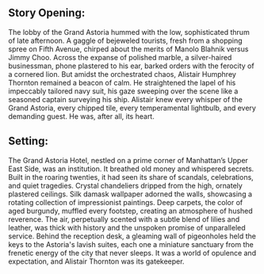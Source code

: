 ## Story Opening:

The lobby of the Grand Astoria hummed with the low, sophisticated thrum of late afternoon. A gaggle of bejeweled tourists, fresh from a shopping spree on Fifth Avenue, chirped about the merits of Manolo Blahnik versus Jimmy Choo. Across the expanse of polished marble, a silver-haired businessman, phone plastered to his ear, barked orders with the ferocity of a cornered lion. But amidst the orchestrated chaos, Alistair Humphrey Thornton remained a beacon of calm. He straightened the lapel of his impeccably tailored navy suit, his gaze sweeping over the scene like a seasoned captain surveying his ship. Alistair knew every whisper of the Grand Astoria, every chipped tile, every temperamental lightbulb, and every demanding guest. He was, after all, its heart.

## Setting:

The Grand Astoria Hotel, nestled on a prime corner of Manhattan’s Upper East Side, was an institution. It breathed old money and whispered secrets. Built in the roaring twenties, it had seen its share of scandals, celebrations, and quiet tragedies. Crystal chandeliers dripped from the high, ornately plastered ceilings. Silk damask wallpaper adorned the walls, showcasing a rotating collection of impressionist paintings. Deep carpets, the color of aged burgundy, muffled every footstep, creating an atmosphere of hushed reverence. The air, perpetually scented with a subtle blend of lilies and leather, was thick with history and the unspoken promise of unparalleled service. Behind the reception desk, a gleaming wall of pigeonholes held the keys to the Astoria's lavish suites, each one a miniature sanctuary from the frenetic energy of the city that never sleeps. It was a world of opulence and expectation, and Alistair Thornton was its gatekeeper.
